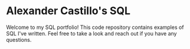 # Alexander Castillo's SQL
Welcome to my SQL portfolio! This code repository contains examples of SQL I've written. Feel free to take a look and reach out if you have any questions.
